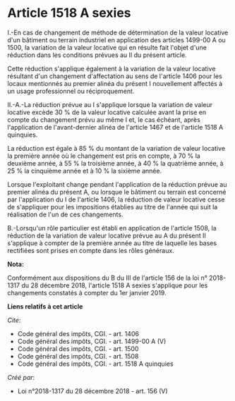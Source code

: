 # Article 1518 A sexies

I.-En cas de changement de méthode de détermination de la valeur locative d'un bâtiment ou terrain industriel en application
des articles 1499-00 A ou 1500, la variation de la valeur locative qui en résulte fait l'objet d'une réduction dans les
conditions prévues au II du présent article. 

Cette réduction s'applique également à la variation de la valeur locative résultant d'un changement d'affectation au sens de
l'article 1406 pour les locaux mentionnés au premier alinéa du présent I nouvellement affectés à un usage professionnel ou
réciproquement. 

II.-A.-La réduction prévue au I s'applique lorsque la variation de valeur locative excède 30 % de la valeur locative calculée
avant la prise en compte du changement prévu au même I et, le cas échéant, après l'application de l'avant-dernier alinéa de
l'article 1467 et de l'article 1518 A quinquies. 

La réduction est égale à 85 % du montant de la variation de valeur locative la première année où le changement est pris en
compte, à 70 % la deuxième année, à 55 % la troisième année, à 40 % la quatrième année, à 25 % la cinquième année et à 10 %
la sixième année. 

Lorsque l'exploitant change pendant l'application de la réduction prévue au premier alinéa du présent A, ou lorsque le
bâtiment ou terrain est concerné par l'application du I de l'article 1406, la réduction de valeur locative cesse de
s'appliquer pour les impositions établies au titre de l'année qui suit la réalisation de l'un de ces changements. 

B.-Lorsqu'un rôle particulier est établi en application de l'article 1508, la réduction de la variation de valeur locative
prévue au A du présent II s'applique à compter de la première année au titre de laquelle les bases rectifiées sont prises en
compte dans les rôles généraux.

**Nota:**

Conformément aux dispositions du B du III de l'article 156 de la loi n° 2018-1317 du 28 décembre 2018, l'article 1518 A
sexies s'applique pour les changements constatés à compter du 1er janvier 2019.

**Liens relatifs à cet article**

_Cite_:

  - Code général des impôts, CGI. - art. 1406
  - Code général des impôts, CGI. - art. 1499-00 A (V)
  - Code général des impôts, CGI. - art. 1500
  - Code général des impôts, CGI. - art. 1508
  - Code général des impôts, CGI. - art. 1518 A quinquies

_Créé par_:

  - Loi n°2018-1317 du 28 décembre 2018 - art. 156 (V)
